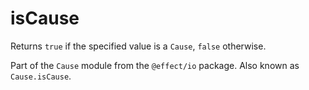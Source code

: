 # isCause

Returns `true` if the specified value is a `Cause`, `false` otherwise.

Part of the `Cause` module from the `@effect/io` package. Also known as `Cause.isCause`.

